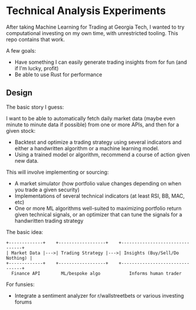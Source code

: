 # Technical Analysis Experiments

After taking Machine Learning for Trading at Georgia Tech, I wanted to try
computational investing on my own time, with unrestricted tooling. This repo
contains that work.

A few goals:

* Have something I can easily generate trading insights from for fun (and if I'm 
  lucky, profit)
* Be able to use Rust for performance

## Design

The basic story I guess:

I want to be able to automatically fetch daily market data (maybe even minute to
minute data if possible) from one or more APIs, and then for a given stock:

* Backtest and optimize a trading strategy using several indicators and either a 
  handwritten algorithm or a machine learning model.
* Using a trained model or algorithm, recommend a course of action given new 
  data.

This will involve implementing or sourcing:

* A market simulator (how portfolio value changes depending on when you trade a
  given security)
* Implementations of several technical indicators (at least RSI, BB, MAC, etc)
* One or more ML algorithms well-suited to maximizing portfolio return given
  technical signals, or an optimizer that can tune the signals for a handwritten
  trading strategy

The basic idea:

```
+-------------+    +------------------+    +--------------------------------+
| Market Data |--->| Trading Strategy |--->| Insights (Buy/Sell/Do Nothing) |
+-------------+    +------------------+    +--------------------------------+
  Finance API        ML/bespoke algo           Informs human trader 

```

For funsies:

* Integrate a sentiment analyzer for r/wallstreetbets or various investing forums